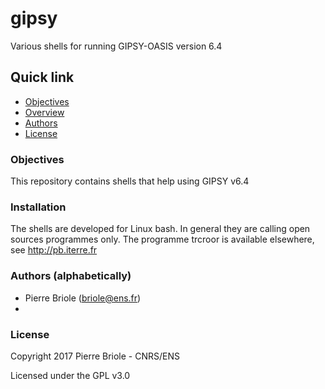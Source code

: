 # gipsy
Various shells for running GIPSY-OASIS version 6.4

## Quick link

* [Objectives](#objectives)
* [Overview](#overview)
* [Authors](#authors)
* [License](#license)

### <a name="objectives"></a>Objectives

This repository contains shells that help using GIPSY v6.4

### <a name="installation"></a>Installation

The shells are developed for Linux bash. In general they are calling open sources programmes only.
The programme trcroor is available elsewhere, see http://pb.iterre.fr

### <a name="authors"></a>Authors (alphabetically)

* Pierre Briole (briole@ens.fr)
*  

### <a name="license"></a>License

Copyright 2017 Pierre Briole - CNRS/ENS

Licensed under the GPL v3.0

